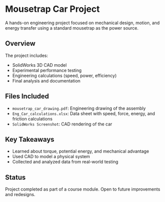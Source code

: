 # Mousetrap Car Project

A hands-on engineering project focused on mechanical design, motion, and energy transfer using a standard mousetrap as the power source.

## Overview

The project includes:
- SolidWorks 3D CAD model
- Experimental performance testing
- Engineering calculations (speed, power, efficiency)
- Final analysis and documentation

## Files Included
- `mousetrap_car_drawing.pdf`: Engineering drawing of the assembly
- `Eng_Car_calculations.xlsx`: Data sheet with speed, force, energy, and friction calculations
- `SolidWorks Screenshot`: CAD rendering of the car

## Key Takeaways
- Learned about torque, potential energy, and mechanical advantage
- Used CAD to model a physical system
- Collected and analyzed data from real-world testing

## Status
Project completed as part of a course module. Open to future improvements and redesigns.